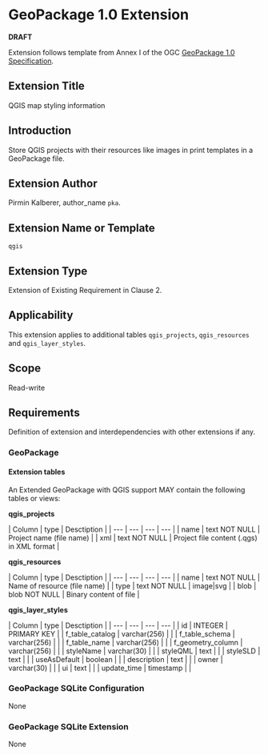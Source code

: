 # GeoPackage 1.0 Extension

**DRAFT**

Extension follows template from Annex I of the OGC [GeoPackage 1.0 Specification](http://www.geopackage.org/).

## Extension Title

QGIS map styling information

## Introduction

Store QGIS projects with their resources like images in print templates in a GeoPackage file.

## Extension Author

Pirmin Kalberer, author_name `pka`.

## Extension Name or Template

`qgis`

## Extension Type

Extension of Existing Requirement in Clause 2.

## Applicability

This extension applies to additional tables `qgis_projects`, `qgis_resources` 
and `qgis_layer_styles`.

## Scope

Read-write

## Requirements

Definition of extension and interdependencies with other extensions if
any.

### GeoPackage

#### Extension tables

An Extended GeoPackage with QGIS support MAY contain the following tables or views:

**qgis_projects**

| Column | type | Desctiption |
| --- | --- | --- | --- |
| name | text NOT NULL | Project name (file name) |
| xml | text NOT NULL | Project file content (.qgs) in XML format |

**qgis_resources**

| Column | type | Desctiption |
| --- | --- | --- | --- |
| name | text NOT NULL | Name of resource (file name) |
| type | text NOT NULL | image|svg |
| blob | blob NOT NULL | Binary content of file |

**qgis_layer_styles**

| Column | type | Desctiption |
| --- | --- | --- | --- |
| id | INTEGER | PRIMARY KEY |
| f_table_catalog | varchar(256) | |
| f_table_schema | varchar(256) | |
| f_table_name | varchar(256) | |
| f_geometry_column | varchar(256) | |
| styleName | varchar(30) | |
| styleQML | text | |
| styleSLD | text | |
| useAsDefault | boolean | |
| description | text | |
| owner | varchar(30) | |
| ui | text | |
| update_time | timestamp | |

### GeoPackage SQLite Configuration

None

### GeoPackage SQLite Extension

None

